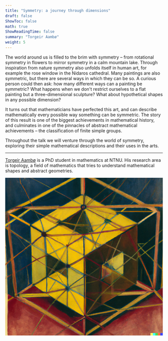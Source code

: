 ```yaml
---
title: "Symmetry: a journey through dimensions"
draft: false
ShowToc: false
math: true
ShowReadingTime: false
summary: "Torgeir Aambø"
weight: 5
---
```


The world around us is filled to the brim with symmetry – from rotational symmetry in flowers to mirror symmetry in a calm mountain lake. Through inspiration from nature symmetry also unfolds itself in human art, for example the rose window in the Nidaros cathedral. Many paintings are also symmetric, but there are several ways in which they can be so. A curious person could then ask: how many different ways can a painting be symmetric? What happens when we don't restrict ourselves to a flat painting but a three-dimensional sculpture? What about hypothetical shapes in any possible dimension? 

It turns out that mathematicians have perfected this art, and can describe mathematically every possible way something can be symmetric. The story of this result is one of the biggest achievements in mathematical history, and culminates in one of the pinnacles of abstract mathematical achievements – the classification of finite simple groups. 

Throughout the talk we will venture through the world of symmetry, exploring their simple mathematical descriptions and their uses in the arts. 

--- 

[Torgeir Aambø](https://folk.ntnu.no/torgeaam/) is a PhD student in mathematics at NTNU. His research area is topology, a field of mathematics that tries to understand mathematical shapes and abstract geometries. 

<img src="images/symmetry1.png#invert" alt="Error loading image" width="700"/>


